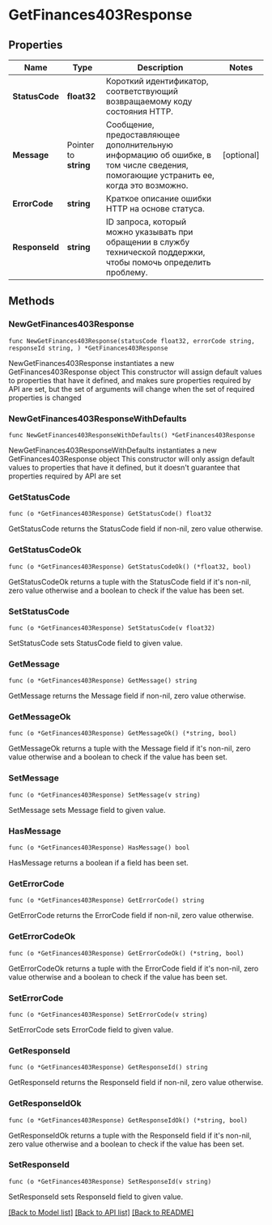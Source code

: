 # GetFinances403Response

## Properties

Name | Type | Description | Notes
------------ | ------------- | ------------- | -------------
**StatusCode** | **float32** | Короткий идентификатор, соответствующий возвращаемому коду состояния HTTP. | 
**Message** | Pointer to **string** | Сообщение, предоставляющее дополнительную информацию об ошибке, в том числе сведения, помогающие устранить ее, когда это возможно. | [optional] 
**ErrorCode** | **string** | Краткое описание ошибки HTTP на основе статуса. | 
**ResponseId** | **string** | ID запроса, который можно указывать при обращении в службу технической поддержки, чтобы помочь определить проблему. | 

## Methods

### NewGetFinances403Response

`func NewGetFinances403Response(statusCode float32, errorCode string, responseId string, ) *GetFinances403Response`

NewGetFinances403Response instantiates a new GetFinances403Response object
This constructor will assign default values to properties that have it defined,
and makes sure properties required by API are set, but the set of arguments
will change when the set of required properties is changed

### NewGetFinances403ResponseWithDefaults

`func NewGetFinances403ResponseWithDefaults() *GetFinances403Response`

NewGetFinances403ResponseWithDefaults instantiates a new GetFinances403Response object
This constructor will only assign default values to properties that have it defined,
but it doesn't guarantee that properties required by API are set

### GetStatusCode

`func (o *GetFinances403Response) GetStatusCode() float32`

GetStatusCode returns the StatusCode field if non-nil, zero value otherwise.

### GetStatusCodeOk

`func (o *GetFinances403Response) GetStatusCodeOk() (*float32, bool)`

GetStatusCodeOk returns a tuple with the StatusCode field if it's non-nil, zero value otherwise
and a boolean to check if the value has been set.

### SetStatusCode

`func (o *GetFinances403Response) SetStatusCode(v float32)`

SetStatusCode sets StatusCode field to given value.


### GetMessage

`func (o *GetFinances403Response) GetMessage() string`

GetMessage returns the Message field if non-nil, zero value otherwise.

### GetMessageOk

`func (o *GetFinances403Response) GetMessageOk() (*string, bool)`

GetMessageOk returns a tuple with the Message field if it's non-nil, zero value otherwise
and a boolean to check if the value has been set.

### SetMessage

`func (o *GetFinances403Response) SetMessage(v string)`

SetMessage sets Message field to given value.

### HasMessage

`func (o *GetFinances403Response) HasMessage() bool`

HasMessage returns a boolean if a field has been set.

### GetErrorCode

`func (o *GetFinances403Response) GetErrorCode() string`

GetErrorCode returns the ErrorCode field if non-nil, zero value otherwise.

### GetErrorCodeOk

`func (o *GetFinances403Response) GetErrorCodeOk() (*string, bool)`

GetErrorCodeOk returns a tuple with the ErrorCode field if it's non-nil, zero value otherwise
and a boolean to check if the value has been set.

### SetErrorCode

`func (o *GetFinances403Response) SetErrorCode(v string)`

SetErrorCode sets ErrorCode field to given value.


### GetResponseId

`func (o *GetFinances403Response) GetResponseId() string`

GetResponseId returns the ResponseId field if non-nil, zero value otherwise.

### GetResponseIdOk

`func (o *GetFinances403Response) GetResponseIdOk() (*string, bool)`

GetResponseIdOk returns a tuple with the ResponseId field if it's non-nil, zero value otherwise
and a boolean to check if the value has been set.

### SetResponseId

`func (o *GetFinances403Response) SetResponseId(v string)`

SetResponseId sets ResponseId field to given value.



[[Back to Model list]](../README.md#documentation-for-models) [[Back to API list]](../README.md#documentation-for-api-endpoints) [[Back to README]](../README.md)


